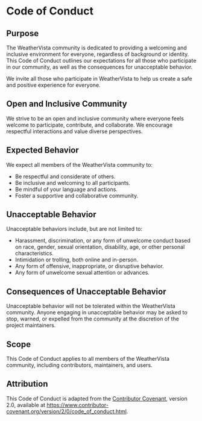 # Code of Conduct

## Purpose

The WeatherVista community is dedicated to providing a welcoming and inclusive environment for everyone, regardless of background or identity. This Code of Conduct outlines our expectations for all those who participate in our community, as well as the consequences for unacceptable behavior.

We invite all those who participate in WeatherVista to help us create a safe and positive experience for everyone.

## Open and Inclusive Community

We strive to be an open and inclusive community where everyone feels welcome to participate, contribute, and collaborate. We encourage respectful interactions and value diverse perspectives.

## Expected Behavior

We expect all members of the WeatherVista community to:

- Be respectful and considerate of others.
- Be inclusive and welcoming to all participants.
- Be mindful of your language and actions.
- Foster a supportive and collaborative community.

## Unacceptable Behavior

Unacceptable behaviors include, but are not limited to:

- Harassment, discrimination, or any form of unwelcome conduct based on race, gender, sexual orientation, disability, age, or other personal characteristics.
- Intimidation or trolling, both online and in-person.
- Any form of offensive, inappropriate, or disruptive behavior.
- Any form of unwelcome sexual attention or advances.

## Consequences of Unacceptable Behavior

Unacceptable behavior will not be tolerated within the WeatherVista community. Anyone engaging in unacceptable behavior may be asked to stop, warned, or expelled from the community at the discretion of the project maintainers.


## Scope

This Code of Conduct applies to all members of the WeatherVista community, including contributors, maintainers, and users.

## Attribution

This Code of Conduct is adapted from the [Contributor Covenant](https://www.contributor-covenant.org), version 2.0, available at https://www.contributor-covenant.org/version/2/0/code_of_conduct.html.

